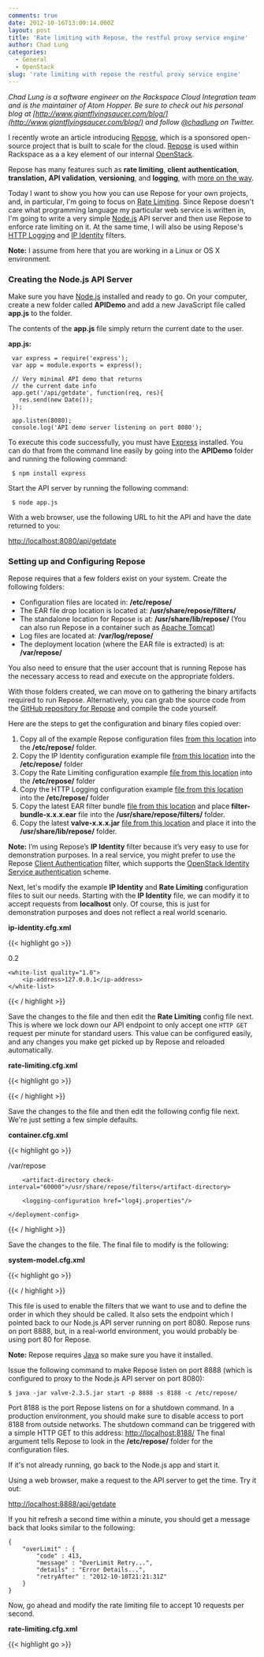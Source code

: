 ```yaml
---
comments: true
date: 2012-10-16T13:00:14.000Z
layout: post
title: 'Rate limiting with Repose, the restful proxy service engine'
author: Chad Lung
categories:
  - General
  - OpenStack
slug: 'rate limiting with repose the restful proxy service engine' 
---
```

_Chad Lung is a software engineer on the Rackspace Cloud Integration team and
is the maintainer of Atom Hopper. Be sure to check out his personal blog at
[http://www.giantflyingsaucer.com/blog/](http://www.giantflyingsaucer.com/blog/)
and follow [@chadlung](https://twitter.com/chadlung) on Twitter._

I recently wrote an article introducing
[Repose](http://www.rackspace.com/blog/introducing-repose-the-restful-proxy-service-engine/),
which is a sponsored open-source project that is built to scale for the cloud.
[Repose](http://openrepose.org) is used within Rackspace as a a key element of
our internal [OpenStack](http://openstack.org).

<!-- more -->

Repose has many features such as **rate limiting**, **client authentication**,
**translation,** **API validation**, **versioning**, and **logging**, with
[more on the way](http://wiki.openrepose.org/display/REPOSE/_The+REstful+PrOxy+Service+Engine%3A+Introduction).

Today I want to show you how you can use Repose for your own projects, and, in
particular, I'm going to focus on [Rate Limiting](http://wiki.openrepose.org/display/REPOSE/Rate+Limiting+Filter).
Since Repose doesn't care what programming language my particular web service is
written in, I'm going to write a very simple [Node.js](http://nodejs.org) API
server and then use Repose to enforce rate limiting on it. At the same time, I
will also be using Repose's [HTTP Logging](http://wiki.openrepose.org/display/REPOSE/HTTP+Logging+Filter)
and [IP Identity](http://wiki.openrepose.org/display/REPOSE/IP+Identity) filters.

**Note:** I assume from here that you are working in a Linux or OS X environment.


### Creating the Node.js API Server

Make sure you have [Node.js](http://nodejs.org) installed and ready to go. On
your computer, create a new folder called **APIDemo** and add a new JavaScript
file called **app.js** to the folder.

The contents of the **app.js** file simply return the current date to the user.

**app.js:**

	 var express = require('express');
	 var app = module.exports = express();

	 // Very minimal API demo that returns
	 // the current date info
	 app.get('/api/getdate', function(req, res){
	   res.send(new Date());
	 });

	 app.listen(8080);
	 console.log('API demo server listening on port 8080');

To execute this code successfully, you must have [Express](http://expressjs.com/)
installed. You can do that from the command line easily by going into the **APIDemo**
folder and running the following command:

	 $ npm install express

Start the API server by running the following command:

	 $ node app.js

With a web browser, use the following URL to hit the API and have the date
returned to you:

[http://localhost:8080/api/getdate](http://localhost:8080/api/getdate)

### Setting up and Configuring Repose

Repose requires that a few folders exist on your system. Create the following folders:

* Configuration files are located in: **/etc/repose/**
* The EAR file drop location is located at: **/usr/share/repose/filters/**
* The standalone location for Repose is at: **/usr/share/lib/repose/** (You can also run Repose in a container such as [Apache Tomcat](http://tomcat.apache.org/))
* Log files are located at: **/var/log/repose/**
* The deployment location (where the EAR file is extracted) is at: **/var/repose/**

You also need to ensure that the user account that is running Repose has the
necessary access to read and execute on the appropriate folders.

With those folders created, we can move on to gathering the binary artifacts
required to run Repose. Alternatively, you can grab the source code from the
[GitHub repository for Repose](https://github.com/rackerlabs/repose) and compile
the code yourself.

Here are the steps to get the configuration and binary files copied over:

1. Copy all of the example Repose configuration files [from this location](https://github.com/rackerlabs/repose/tree/master/project-set/core/core-lib/src/main/resources/META-INF/schema/examples) into the **/etc/repose/** folder.
2. Copy the IP Identity configuration example file [from this location](https://github.com/rackerlabs/repose/blob/master/project-set/components/client-ip-identity/src/main/resources/META-INF/schema/examples/ip-identity.cfg.xml) into the **/etc/repose/** folder
3. Copy the Rate Limiting configuration example [file from this location](https://github.com/rackerlabs/repose/blob/master/project-set/components/rate-limiting/src/main/resources/META-INF/schema/examples/rate-limiting.cfg.xml) into the **/etc/repose/** folder
4. Copy the HTTP Logging configuration example [file from this location](https://github.com/rackerlabs/repose/blob/master/project-set/components/http-logging/src/main/resources/META-INF/schema/examples/http-logging.cfg.xml) into the **/etc/repose/** folder
5. Copy the latest EAR filter bundle [file from this location](http://maven.research.rackspacecloud.com/content/repositories/releases/com/rackspace/papi/components/filter-bundle/) and place **filter-bundle-x.x.x.ear** file into the **/usr/share/repose/filters/** folder.
6. Copy the latest **valve-x.x.x.jar** [file from this location](http://maven.research.rackspacecloud.com/content/repositories/releases/com/rackspace/papi/core/valve/) and place it into the **/usr/share/lib/repose/** folder.

**Note:** I’m using Repose’s **IP Identity** filter because it’s very easy to
use for demonstration purposes. In a real service, you might prefer to use the
Repose [Client Authentication](http://wiki.openrepose.org/display/REPOSE/OpenStack+Identity+Service)
filter, which supports the
[OpenStack Identity Service authentication](http://wiki.openstack.org/PluggableIdentityAuthenticationHandlers) scheme.

Next, let's modify the example **IP Identity** and **Rate Limiting** configuration
files to suit our needs. Starting with the **IP Identity** file, we can modify
it to accept requests from **localhost** only. Of course, this is just for
demonstration purposes and does not reflect a real world scenario.

**ip-identity.cfg.xml**

{{< highlight go  >}}
<?xml version="1.0" encoding="UTF-8"?>

<ip-identity  xmlns:xsi='http://www.w3.org/2001/XMLSchema-instance'
   xmlns='http://docs.api.rackspacecloud.com/repose/ip-identity/v1.0'
   xsi:schemaLocation='http://docs.api.rackspacecloud.com/repose/ip-identity/v1.0'>

   <quality>0.2</quality>

    <white-list quality="1.0">
        <ip-address>127.0.0.1</ip-address>
    </white-list>

</ip-identity>
{{< / highlight >}}

Save the changes to the file and then edit the **Rate Limiting** config file next.
This is where we lock down our API endpoint to only accept one `HTTP GET` request
per minute for standard users. This value can be configured easily, and any
changes you make get picked up by Repose and reloaded automatically.

**rate-limiting.cfg.xml**

{{< highlight go  >}}
<?xml version="1.0" encoding="UTF-8"?>

<rate-limiting delegation="false" xmlns="http://docs.rackspacecloud.com/repose/rate-limiting/v1.0">
    <!--
        Defining a limit group.

        The following headers can be found in the class
        com.rackspace.cloud.powerapi.http.PowerApiHeader in the Power API
        Filterlet library, maven group id com.rackspace.cloud.powerapi, artifact
        id filterlet.

        Groups are matched on the HTTP header: X-PP-Groups
        User information is matched on the HTTP header: X-PP-User
    -->
    <limit-group id="standard-ip-limits" groups="IP_Standard">
        <limit uri="/*" uri-regex="/(.*)" http-methods="GET" unit="MINUTE" value="1" />
    </limit-group>

    <limit-group id="standard-ip-limits-superuser" groups="IP_Super">
        <limit uri="/*" uri-regex="/(.*)" http-methods="GET" unit="SECOND" value="5" />
    </limit-group>
</rate-limiting>{{< / highlight >}}

Save the changes to the file and then edit the following config file next.

**http-logging.cfg.xml**

{{< highlight go  >}}<?xml version="1.0" encoding="UTF-8"?>

<http-logging xmlns="http://docs.rackspacecloud.com/repose/http-logging/v1.0">
    <!-- The id attribute is to help the user easily identify the log -->
    <!-- The format includes what will be logged.  The arguments with % are a subset of the apache mod_log_config
         found at http://httpd.apache.org/docs/2.2/mod/mod_log_config.html#formats -->
    <http-log id="my-special-log" format="Response Code Modifiers=%200,201U\tModifier Negation=%!401a\tRemote IP=%a\tLocal IP=%A\tResponse Size(bytes)=%b\tRemote Host=%h\tRequest Method=%m\tServer Port=%p\tQuery String=%q\tTime Request Received=%t\tStatus=%s\tRemote User=%u\tURL Path Requested=%U\n">
        <targets>
            <!-- The actual log file -->
            <file location="/var/log/repose/repose.log"/>
        </targets>
    </http-log>
</http-logging>{{< / highlight >}}

Save the changes to the file and then edit the following config file next.
We're just setting a few simple defaults.

**container.cfg.xml**

{{< highlight go  >}}<?xml version="1.0" encoding="UTF-8"?>

<repose-container xmlns='http://docs.rackspacecloud.com/repose/container/v2.0'>
    <deployment-config http-port="8888" connection-timeout="30000" read-timeout="30000">
        <deployment-directory auto-clean="false">/var/repose</deployment-directory>

        <artifact-directory check-interval="60000">/usr/share/repose/filters</artifact-directory>

        <logging-configuration href="log4j.properties"/>

    </deployment-config>
</repose-container>{{< / highlight >}}

Save the changes to the file. The final file to modify is the following:

**system-model.cfg.xml**

{{< highlight go  >}}<?xml version="1.0" encoding="UTF-8"?>

<system-model xmlns="http://docs.rackspacecloud.com/repose/system-model/v2.0">
  <repose-cluster id="repose">
    <nodes>
      <node id="node1" hostname="localhost" http-port="8888"/>
    </nodes>
    <filters>
      <!--
      <filter name="header-id-mapping" />
      -->
      <filter name="ip-identity" />
      <filter name="rate-limiting" />
      <filter name="http-logging" />
      <filter name="default-router"/>
    </filters>
    <destinations>
      <endpoint id="openrepose" protocol="http" hostname="localhost" root-path="/" port="8080" default="true"/>
    </destinations>
  </repose-cluster>
</system-model>{{< / highlight >}}

This file is used to enable the filters that we want to use and to define the
order in which they should be called. It also sets the endpoint which I pointed
back to our Node.js API server running on port 8080. Repose runs on port 8888,
but, in a real-world environment, you would probably be using port 80 for Repose.

**Note:** Repose requires [Java](http://www.oracle.com/technetwork/java/index.html) so make sure you have it installed.

Issue the following command to make Repose listen on port 8888 (which is
configured to proxy to the Node.js API server on port 8080):

    $ java -jar valve-2.3.5.jar start -p 8888 -s 8188 -c /etc/repose/


Port 8188 is the port Repose listens on for a shutdown command. In a production
environment, you should make sure to disable access to port 8188 from outside
networks. The shutdown command can be triggered with a simple HTTP GET to this
address: [http://localhost:8188/](http://localhost:8188/) The final argument
tells Repose to look in the **/etc/repose/** folder for the configuration files.

If it's not already running, go back to the Node.js app and start it.

Using a web browser, make a request to the API server to get the time. Try it out:

[http://localhost:8888/api/getdate](http://localhost:8888/api/getdate)

If you hit refresh a second time within a minute, you should get a message back
that looks similar to the following:

    {
        "overLimit" : {
            "code" : 413,
            "message" : "OverLimit Retry...",
            "details" : "Error Details...",
    	    "retryAfter" : "2012-10-10T21:21:31Z"
        }
    }

Now, go ahead and modify the rate limiting file to accept 10 requests per second.

**rate-limiting.cfg.xml**

{{< highlight go  >}}<?xml version="1.0" encoding="UTF-8"?>

<rate-limiting delegation="false" xmlns="http://docs.rackspacecloud.com/repose/rate-limiting/v1.0">
    <!--
        Defining a limit group.

        The following headers can be found in the class
        com.rackspace.cloud.powerapi.http.PowerApiHeader in the Power API
        Filterlet library, maven group id com.rackspace.cloud.powerapi, artifact
        id filterlet.

        Groups are matched on the HTTP header: X-PP-Groups
        User information is matched on the HTTP header: X-PP-User
    -->
    <limit-group id="standard-ip-limits" groups="IP_Standard">
        <limit uri="/*" uri-regex="/(.*)" http-methods="GET" unit="SECOND" value="10" />
    </limit-group>

    <limit-group id="standard-ip-limits-superuser" groups="IP_Super">
        <limit uri="/*" uri-regex="/(.*)" http-methods="GET" unit="SECOND" value="5" />
    </limit-group>
</rate-limiting>{{< / highlight >}}

You should be able to hit the API 10 times per second now.

When you are finished with your experiment, shut Repose down by hitting the
following URL:

[http://localhost:8188/](http://localhost:8188/)

Rate limiting is only one small piece of what Repose can do. To learn more about
Repose, the [Open Repose](http://openrepose.org/) website is your starting point
providing links to the [source code](https://github.com/rackerlabs/repose) in
GitHub. This is also the right place to find our
[documentation](http://openrepose.org/documentation.html), including a
[FAQ](http://wiki.openrepose.org/display/REPOSE/FAQ) and
[wiki](http://wiki.openrepose.org/display/REPOSE/Home. The wiki has the most
current information. If you have ideas about how Repose can grow to suit your
needs, you are welcome to
[contribute back](http://wiki.openrepose.org/display/REPOSE/Contributing+to+the+Repose+Project)
to this project.

Repose is available as open source under the [Apache License version 2.0](http://www.apache.org/licenses/LICENSE-2.0.html).

